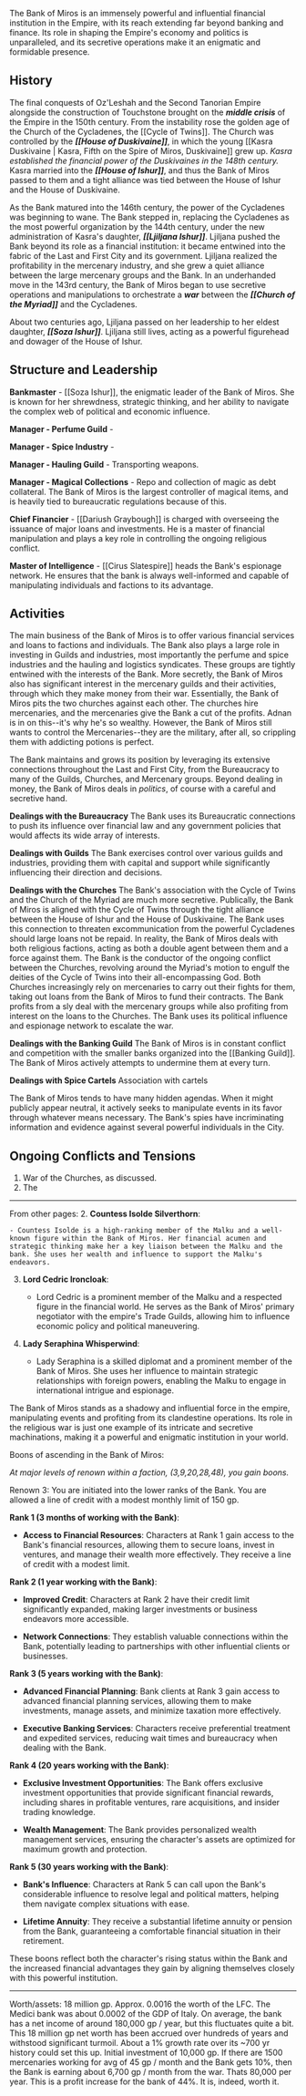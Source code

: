 The Bank of Miros is an immensely powerful and influential financial institution in the Empire, with its reach extending far beyond banking and finance. Its role in shaping the Empire's economy and politics is unparalleled, and its secretive operations make it an enigmatic and formidable presence.

## History
The final conquests of Oz'Leshah and the Second Tanorian Empire alongside the construction of Touchstone brought on the ***middle crisis*** of the Empire in the 150th century. From the instability rose the golden age of the Church of the Cycladenes, the [[Cycle of Twins]]. The Church was controlled by the ***[[House of Duskivaine]]***, in which the young [[Kasra Duskivaine | Kasra, Fifth on the Spire of Miros, Duskivaine]] grew up.
*Kasra established the financial power of the Duskivaines in the 148th century.*
Kasra married into the ***[[House of Ishur]]***, and thus the Bank of Miros passed to them and a tight alliance was tied between the House of Ishur and the House of Duskivaine.

As the Bank matured into the 146th century, the power of the Cycladenes was beginning to wane. The Bank stepped in, replacing the Cycladenes as the most powerful organization by the 144th century, under the new administration of Kasra's daughter, ***[[Ljiljana Ishur]]***. Ljiljana pushed the Bank beyond its role as a financial institution: it became entwined into the fabric of the Last and First City and its government. Ljiljana realized the profitability in the mercenary industry, and she grew a quiet alliance between the large mercenary groups and the Bank. In an underhanded move in the 143rd century, the Bank of Miros began to use secretive operations and manipulations to orchestrate a ***war*** between the ***[[Church of the Myriad]]*** and the Cycladenes.

About two centuries ago, Ljiljana passed on her leadership to her eldest daughter, ***[[Soza Ishur]]***. Ljiljana still lives, acting as a powerful figurehead and dowager of the House of Ishur.
## Structure and Leadership

**Bankmaster** - [[Soza Ishur]], the enigmatic leader of the Bank of Miros. She is known for her shrewdness, strategic thinking, and her ability to navigate the complex web of political and economic influence.

**Manager - Perfume Guild** - 

**Manager - Spice Industry** -

**Manager - Hauling Guild** - Transporting weapons.

**Manager - Magical Collections** - Repo and collection of magic as debt collateral. The Bank of Miros is the largest controller of magical items, and is heavily tied to bureaucratic regulations because of this.

**Chief Financier** - [[Dariush Graybough]] is charged with overseeing the issuance of major loans and investments. He is a master of financial manipulation and plays a key role in controlling the ongoing religious conflict.

**Master of Intelligence** - [[Cirus Slatespire]] heads the Bank's espionage network. He ensures that the bank is always well-informed and capable of manipulating individuals and factions to its advantage.
## Activities

The main business of the Bank of Miros is to offer various financial services and loans to factions and individuals. The Bank also plays a large role in investing in Guilds and industries, most importantly the perfume and spice industries and the hauling and logistics syndicates. These groups are tightly entwined with the interests of the Bank. More secretly, the Bank of Miros also has significant interest in the mercenary guilds and their activities, through which they make money from their war. Essentially, the Bank of Miros pits the two churches against each other. The churches hire mercenaries, and the mercenaries give the Bank a cut of the profits. Adnan is in on this--it's why he's so wealthy. However, the Bank of Miros still wants to control the Mercenaries--they are the military, after all, so crippling them with addicting potions is perfect.

The Bank maintains and grows its position by leveraging its extensive connections throughout the Last and First City, from the Bureaucracy to many of the Guilds, Churches, and Mercenary groups. Beyond dealing in money, the Bank of Miros deals in *politics*, of course with a careful and secretive hand.

**Dealings with the Bureaucracy**
The Bank uses its Bureaucratic connections to push its influence over financial law and any government policies that would affects its wide array of interests.

**Dealings with Guilds**
The Bank exercises control over various guilds and industries, providing them with capital and support while significantly influencing their direction and decisions.

**Dealings with the Churches**
The Bank's association with the Cycle of Twins and the Church of the Myriad are much more secretive. Publically, the Bank of Miros is aligned with the Cycle of Twins through the tight alliance between the House of Ishur and the House of Duskivaine. The Bank uses this connection to threaten excommunication from the powerful Cycladenes should large loans not be repaid. In reality, the Bank of Miros deals with both religious factions, acting as both a double agent between them and a force against them. The Bank is the conductor of the ongoing conflict between the Churches, revolving around the Myriad's motion to engulf the deities of the Cycle of Twins into their all-encompassing God. Both Churches increasingly rely on mercenaries to carry out their fights for them, taking out loans from the Bank of Miros to fund their contracts. The Bank profits from a sly deal with the mercenary groups while also profiting from interest on the loans to the Churches. The Bank uses its political influence and espionage network to escalate the war.

**Dealings with the Banking Guild**
The Bank of Miros is in constant conflict and competition with the smaller banks organized into the [[Banking Guild]]. The Bank of Miros actively attempts to undermine them at every turn.

**Dealings with Spice Cartels**
Association with cartels

The Bank of Miros tends to have many hidden agendas. When it might publicly appear neutral, it actively seeks to manipulate events in its favor through whatever means necessary. The Bank's spies have incriminating information and evidence against several powerful individuals in the City.

## Ongoing Conflicts and Tensions

1. War of the Churches, as discussed.
2. The 

---
From other pages:
2. **Countess Isolde Silverthorn**:
    
    - Countess Isolde is a high-ranking member of the Malku and a well-known figure within the Bank of Miros. Her financial acumen and strategic thinking make her a key liaison between the Malku and the bank. She uses her wealth and influence to support the Malku's endeavors.

3. **Lord Cedric Ironcloak**:
    
    - Lord Cedric is a prominent member of the Malku and a respected figure in the financial world. He serves as the Bank of Miros' primary negotiator with the empire's Trade Guilds, allowing him to influence economic policy and political maneuvering.

7. **Lady Seraphina Whisperwind**:
    
    - Lady Seraphina is a skilled diplomat and a prominent member of the Bank of Miros. She uses her influence to maintain strategic relationships with foreign powers, enabling the Malku to engage in international intrigue and espionage.



The Bank of Miros stands as a shadowy and influential force in the empire, manipulating events and profiting from its clandestine operations. Its role in the religious war is just one example of its intricate and secretive machinations, making it a powerful and enigmatic institution in your world.




Boons of ascending in the Bank of Miros:

*At major levels of renown within a faction, (3,9,20,28,48), you gain boons.*

Renown 3: You are initiated into the lower ranks of the Bank. You are allowed a line of credit with a modest monthly limit of 150 gp.

**Rank 1 (3 months of working with the Bank)**:

- **Access to Financial Resources**: Characters at Rank 1 gain access to the Bank's financial resources, allowing them to secure loans, invest in ventures, and manage their wealth more effectively. They receive a line of credit with a modest limit.

**Rank 2 (1 year working with the Bank)**:

- **Improved Credit**: Characters at Rank 2 have their credit limit significantly expanded, making larger investments or business endeavors more accessible.
    
- **Network Connections**: They establish valuable connections within the Bank, potentially leading to partnerships with other influential clients or businesses.
    

**Rank 3 (5 years working with the Bank)**:

- **Advanced Financial Planning**: Bank clients at Rank 3 gain access to advanced financial planning services, allowing them to make investments, manage assets, and minimize taxation more effectively.
    
- **Executive Banking Services**: Characters receive preferential treatment and expedited services, reducing wait times and bureaucracy when dealing with the Bank.
    

**Rank 4 (20 years working with the Bank)**:

- **Exclusive Investment Opportunities**: The Bank offers exclusive investment opportunities that provide significant financial rewards, including shares in profitable ventures, rare acquisitions, and insider trading knowledge.
    
- **Wealth Management**: The Bank provides personalized wealth management services, ensuring the character's assets are optimized for maximum growth and protection.
    

**Rank 5 (30 years working with the Bank)**:

- **Bank's Influence**: Characters at Rank 5 can call upon the Bank's considerable influence to resolve legal and political matters, helping them navigate complex situations with ease.
    
- **Lifetime Annuity**: They receive a substantial lifetime annuity or pension from the Bank, guaranteeing a comfortable financial situation in their retirement.
    

These boons reflect both the character's rising status within the Bank and the increased financial advantages they gain by aligning themselves closely with this powerful institution.




-----

Worth/assets: 18 million gp.
Approx. 0.0016 the worth of the LFC. The Medici bank was about 0.0002 of the GDP of Italy.
On average, the bank has a net income of around 180,000 gp / year, but this fluctuates quite a bit. This 18 million gp net worth has been accrued over hundreds of years and withstood significant turmoil. About a 1% growth rate over its ~700 yr history could set this up. Initial investment of 10,000 gp.
If there are 1500 mercenaries working for avg of 45 gp / month and the Bank gets 10%, then the Bank is earning about 6,700 gp / month from the war. Thats 80,000 per year. This is a profit increase for the bank of 44%. It is, indeed, worth it.

